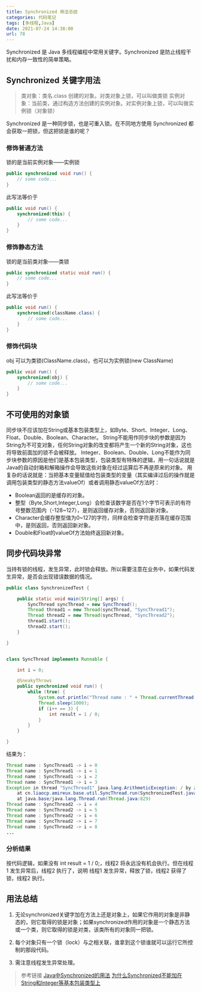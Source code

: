 ```yaml
---
title: Synchronized 用法总结
categories: 代码笔记
tags: [多线程,Java]
date: 2021-07-24 14:38:00
url: 78
---
```

Synchronized 是 Java 多线程编程中常用关键字。Synchronized 是防止线程干扰和内存一致性的简单策略。

<!--more-->

## Synchronized 关键字用法

> 类对象：类名.class 创建的对象。对类对象上锁，可以叫做类锁
> 实例对象：当前类，通过构造方法创建的实例对象。对实例对象上锁，可以叫做实例锁（对象锁）

Synchronized 是一种同步锁，也是可重入锁。在不同地方使用 Synchronized 都会获取一把锁，但这把锁是谁的呢？

### 修饰普通方法

锁的是当前实例对象——实例锁

```java
public synchronized void run() {
    // some code...
}
```

此写法等价于

```java
public void run() {
    synchronized(this) {
    	// some code...   
    }
}
```

### 修饰静态方法

锁的是当前类对象——类锁

```java
public synchronized static void run() {
    // some code...
}
```

此写法等价于

```java
public void run() {
    synchronized(className.class) {
    	// some code...  
    }
}
```

### 修饰代码块

obj 可以为类锁(ClassName.class)，也可以为实例锁(new ClassName)

```java
public void run() {
    synchronized(obj) {
    	// some code...  
    }
}
```

## 不可使用的对象锁

同步块不应该加在String或基本包装类型上，如Byte、Short、Integer、Long、Float、Double、Boolean、Character。
String不能用作同步块的参数是因为String为不可变对象，任何String对象的改变都将产生一个新的String对象，这也将导致前面加的锁不会被释放。
Integer、Boolean、Double、Long不能作为同步块参数的原因是他们是基本包装类型，包装类型有特殊的逻辑，用一句话说就是Java的自动封箱和解箱操作会导致这些对象在经过运算后不再是原来的对象。
用复杂的话说就是：当把基本变量赋值给包装类型的变量（其实编译过后的操作就是调用包装类型的静态方法valueOf）或者调用静态valueOf方法时：
* Boolean返回的是缓存的对象。
* 整型（Byte,Short,Integer,Long）会检查该数字是否在1个字节可表示的有符号整数范围内（-128~127），是则返回缓存对象，否则返回新对象。
* Character会缓存整型值为0~127的字符，同样会检查字符是否落在缓存范围中，是则返回，否则返回新对象。
* Double和Float的valueOf方法始终返回新对象。

## 同步代码块异常

当持有锁的线程，发生异常，此时锁会释放。所以需要注意在业务中，如果代码发生异常，是否会出现错误数据的情况。

```java
public class SynchronizedTest {

    public static void main(String[] args) {
        SyncThread syncThread = new SyncThread();
        Thread thread1 = new Thread(syncThread, "SyncThread1");
        Thread thread2 = new Thread(syncThread, "SyncThread2");
        thread1.start();
        thread2.start();
    }

}


class SyncThread implements Runnable {

    int i = 0;

    @SneakyThrows
    public synchronized void run() {
        while (true) {
            System.out.println("Thread name : " + Thread.currentThread().getName() + " -> i = " + i);
            Thread.sleep(1000);
            if (i++ == 3) {
                int result = 1 / 0;
            }
        }
    }

}
```

结果为：

```java
Thread name : SyncThread1 -> i = 0
Thread name : SyncThread1 -> i = 1
Thread name : SyncThread1 -> i = 2
Thread name : SyncThread1 -> i = 3
Exception in thread "SyncThread1" java.lang.ArithmeticException: / by zero
	at cn.liaocp.amireux.base.util.SyncThread.run(SynchronizedTest.java:31)
	at java.base/java.lang.Thread.run(Thread.java:829)
Thread name : SyncThread2 -> i = 4
Thread name : SyncThread2 -> i = 5
Thread name : SyncThread2 -> i = 6
Thread name : SyncThread2 -> i = 7
Thread name : SyncThread2 -> i = 8
...
```

### 分析结果

按代码逻辑，如果没有 int result = 1 / 0;，线程2 将永远没有机会执行。但在线程1 发生异常后，线程2 执行了，说明 线程1 发生异常，释放了锁，线程2 获得了锁，线程2 执行。

## 用法总结

1. 无论synchronized关键字加在方法上还是对象上，如果它作用的对象是非静态的，则它取得的锁是对象；如果synchronized作用的对象是一个静态方法或一个类，则它取得的锁是对类，该类所有的对象同一把锁。

2. 每个对象只有一个锁（lock）与之相关联，谁拿到这个锁谁就可以运行它所控制的那段代码。

3. 需注意线程发生异常处理。

> 参考链接
> [Java中Synchronized的用法](https://blog.csdn.net/luoweifu/article/details/46613015)
> [为什么Synchronized不能加在String和Integer等基本包装类型上](http://fengfu.io/2017/09/05/%E4%B8%BA%E4%BB%80%E4%B9%88Synchronized%E4%B8%8D%E8%83%BD%E5%8A%A0%E5%9C%A8String%E5%92%8CInteger%E7%AD%89%E5%9F%BA%E6%9C%AC%E5%8C%85%E8%A3%85%E7%B1%BB%E5%9E%8B%E4%B8%8A/)